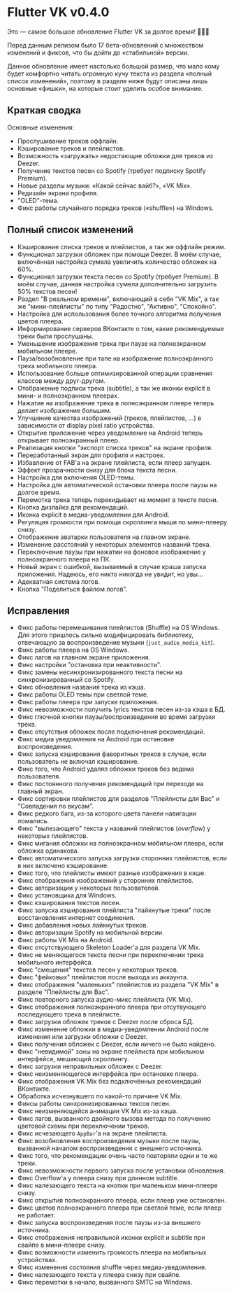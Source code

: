 <!-- markdownlint-disable MD033 -->

# Flutter VK v0.4.0

Это — самое большое обновление Flutter VK за долгое время! 🚀🚀🚀

Перед данным релизом было 17 бета-обновлений с множеством изменений и фиксов, что бы дойти до «стабильной» версии.

Данное обновление имеет настолько большой размер, что мало кому будет комфортно читать огромную кучу текста из раздела «полный список изменений», поэтому в разделе ниже будут описаны лишь основные «фишки», на которые стоит уделить особое внимание.

## Краткая сводка

Основные изменения:

- Прослушивание треков оффлайн.
- Кэширование треков и плейлистов.
- Возможность «загружать» недостающие обложки для треков из Deezer.
- Получение текстов песен со Spotify (требует подписку Spotify Premium).
- Новые разделы музыки: «Какой сейчас вайб?», «VK Mix».
- Редизайн экрана профиля.
- "OLED"-тема.
- Фикс работы случайного порядка треков («shuffle») на Windows.

## Полный список изменений

- Кэширование списка треков и плейлистов, а так же оффлайн режим.
- Функционал загрузки обложек при помощи Deezer. В моём случае, включённая настройка сумела увеличить количество обложек на 60%.
- Функционал загрузки текста песен со Spotify (требует Premium). В моём случае, данная настройка сумела дополнительно загрузить 50% текстов песен!
- Раздел "В реальном времени", включающий в себя "VK Mix", а так же "мини-плейлисты" по типу "Радостно", "Активно", "Спокойно".
- Настройка для использования более точного алгоритма получения цветов плеера.
- Информирование серверов ВКонтакте о том, какие рекомендуемые треки были прослушаны.
- Уменьшение изображения трека при паузе на полноэкранном мобильном плеере.
- Пауза/возобновление при тапе на изображение полноэкранного трека мобильного плеера.
- Использование больше оптимизированной операции сравнения классов между друг-другом.
- Отображение подписи трека (subtitle), а так же иконки explicit в мини- и полноэкранном плеерах.
- Нажатие на изображение трека в полноэкранном плеере теперь делает изображение большим.
- Улучшение качества изображений (треков, плейлистов, ...) в зависимости от display pixel ratio устройства.
- Открытие приложение через уведомление на Android теперь открывает полноэкранный плеер.
- Реализация кнопки "экспорт списка треков" на экране профиля.
- Переработанный экран для профиля и настроек.
- Избавление от FAB'а на экране плейлиста, если плеер запущен.
- Эффект прозрачности снизу для блока текста песни.
- Настройка для включения OLED-темы.
- Настройка для автоматической остановки плеера после паузы на долгое время.
- Перемотка трека теперь перекидывает на момент в тексте песни.
- Кнопка дизлайка для рекомендаций.
- Иконка explicit в медиа-уведомлении для Android.
- Регуляция громкости при помощи скроллинга мыши по мини-плееру снизу.
- Отображение аватарки пользователя на главном экране.
- Изменение расстояний у некоторых элементов названий трека.
- Переключение паузы при нажатии на фоновое изображение у полноэкранного плеера на ПК.
- Новый экран с ошибкой, вызываемый в случае краша запуска приложения. Надеюсь, его никто никогда не увидит, но увы...
- Адекватная система логов.
- Кнопка "Поделиться файлом логов".

## Исправления

- Фикс работы перемешивания плейлистов (Shuffle) на OS Windows. Для этого пришлось сильно модифицировать библиотеку, отвечающую за воспроизведение музыки (`just_audio_media_kit`).
- Фикс работы плеера на OS Windows.
- Фикс лагов на главном экране приложения.
- Фикс настройки "остановка при неактивности".
- Фикс замены несинхронизированного текста песни на синхронизированный со Spotify.
- Фикс обновления названия трека из кэша.
- Фикс работы OLED темы при светлой теме.
- Фикс работы плеера при запуске приложения.
- Фикс невозможности получить lyrics текстов песен из-за кэша в БД.
- Фикс глючной кнопки паузы/воспроизведения во время загрузки трека.
- Фикс отсутствия обложек после подключения рекомендаций.
- Фикс медиа уведомления на Android при остановке воспроизведения.
- Фикс запуска кэширования фаворитных треков в случае, если пользователь не включал кэширование.
- Фикс того, что Android удалял обложки треков без ведома пользователя.
- Фикс постоянного получения рекомендаций при переходе на главный экран.
- Фикс сортировки плейлистов для разделов "Плейлисты для Вас" и "Совпадения по вкусам".
- Фикс редкого бага, из-за которого цвета панели навигации ломались.
- Фикс "вылезающего" текста у названий плейлистов (*overflow*) у некоторых плейлистов.
- Фикс мигания обложки на полноэкранном мобильном плеере, если обложка одинакова.
- Фикс автоматического запуска загрузки сторонних плейлистов, если в них включено кэширование.
- Фикс того, что плейлисты имеют разные изображения в кэше.
- Фикс отображения изображений у сторонних плейлистов.
- Фикс авторизации у некоторых пользователей.
- Фикс установщика для Windows.
- Фикс кэширования текстов песен.
- Фикс запуска кэширования плейлиста "лайкнутые треки" после восстановления интернет соединения.
- Фикс добавления новых лайкнутых треков.
- Фикс авторизации Spotify на мобильной версии.
- Фикс работы VK Mix на Android.
- Фикс отсутствующего Skeleton Loader'а для раздела VK Mix.
- Фикс не меняющегося текста песни при переключении трека мобильного интерфейса.
- Фикс "смещения" текстов песен у некоторых треков.
- Фикс "фейковых" плейлистов после выхода из аккаунта.
- Фикс отображения "маленьких" плейлистов из раздела "VK Mix" в разделе "Плейлисты для Вас".
- Фикс повторного запуска аудио-микс плейлиста (VK Mix).
- Фикс отображения полноэкранного плеера при отсутвующего последующего трека в плейлисте.
- Фикс загрузки обложек треков с Deezer после сброса БД.
- Фикс изменение обложки в медиа-уведомлении Android после изменения или загрузки обложки с Deezer.
- Фикс получения обложек с Deezer, если ничего не было найдено.
- Фикс "невидимой" зоны на экране плейлиста при мобильном интерфейсе, мешающий скроллингу.
- Фикс загрузки неправильных обложек с Deezer.
- Фикс неизменяющегося интерфейса при остановке плеера.
- Фикс отображения VK Mix без подключённых рекомендаций ВКонтакте.
- Обработка исчезнувшего по какой-то причине VK Mix.
- Фиксы работы синхронизированных тексов песен.
- Фикс неизменяющейся анимации VK Mix из-за кэша.
- Фикс лагов, вызванного двойного вызова метода по получению цветовой схемы при переключении треков.
- Фикс исчезающего `AppBar`'а на экране плейлиста.
- Фикс возобновления воспроизведения музыки после паузы, вызванной началом воспроизведения с внешнего источника.
- Фикс того, что рекомендации очень часто повторяли одни и те же треки.
- Фикс невозможности первого запуска после установки обновления.
- Фикс Overflow'а у плеера снизу при длинном subtitle.
- Фикс налезающего текста на кнопки при маленьком мини-плеере снизу.
- Фикс открытия полноэкранного плеера, если плеер уже остановлен.
- Фикс цветов полноэкранного плеера при светлой теме, если плеер не работает.
- Фикс запуска воспроизведения после паузы из-за внешнего источника.
- Фикс отображения неправильной иконки explicit и subtitle при свайпе в мини-плеере снизу.
- Фикс возможности изменить громкость плеера на мобильных устройствах.
- Фикс изменения состояния shuffle через медиа-уведомление.
- Фикс налезающего текста у плеера снизу при свайпе.
- Фикс перемотки в начало, вызванного SMTC на Windows.

<!-- Изменения с других Pre-release версий, которые должны быть отображены в non-pre версии: -->
